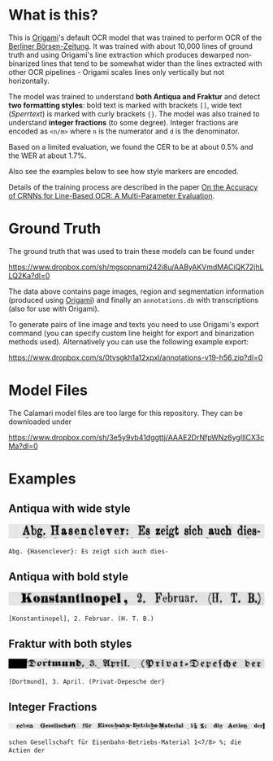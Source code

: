 # What is this?

This is <a href="https://github.com/poke1024/origami">Origami</a>'s default OCR model that was trained to perform OCR of the <a href="http://zefys.staatsbibliothek-berlin.de/list/title/zdb/2436020X/">Berliner Börsen-Zeitung</a>. It was trained with about 10,000 lines of ground truth and using Origami's line extraction which produces dewarped non-binarized lines that tend to be somewhat wider than the lines extracted with other OCR pipelines - Origami scales lines only vertically but not horizontally.

The model was trained to understand **both Antiqua and Fraktur** and detect **two formatting styles**: bold text is marked with brackets `[]`, wide text (*Sperrtext*) is marked with curly brackets `{}`. The model was also trained to understand **integer fractions** (to some degree). Integer fractions are encoded as `<n/m>` where `n` is the numerator and `d` is the denominator.

Based on a limited evaluation, we found the CER to be at about 0.5% and the WER at about 1.7%.

Also see the examples below to see how style markers are encoded.

Details of the training process are described in the paper <a href="https://arxiv.org/abs/2008.02777">On the Accuracy of CRNNs for Line-Based OCR: A Multi-Parameter Evaluation</a>.

# Ground Truth

The ground truth that was used to train these models can be found under

https://www.dropbox.com/sh/mgsopnami242i8u/AAByAKVmdMACiQK72jhLLQ2Ka?dl=0

The data above contains page images, region and segmentation information (produced using <a href="https://github.com/poke1024/origami">Origami</a>) and finally an `annotations.db` with transcriptions (also for use with Origami).

To generate pairs of line image and texts you need to use Origami's export command (you can specify custom line height for export and binarization methods used). Alternatively you can use the following example export:

https://www.dropbox.com/s/0tvsgkh1a12xpxl/annotations-v19-h56.zip?dl=0

# Model Files

The Calamari model files are too large for this repository. They can be downloaded under

https://www.dropbox.com/sh/3e5y9vb41dggttj/AAAE2DrNfpWNz6ygIlICX3cMa?dl=0

# Examples

## Antiqua with wide style

![Example Line](/images/2436020X_1884-05-02_0_206_001.22.0.png)

```
Abg. {Hasenclever}: Es zeigt sich auch dies-
```

## Antiqua with bold style

![Example Line](/images/2436020X_1879-02-03_0_56_001.1.3.png)

```
[Konstantinopel], 2. Februar. (H. T. B.)
```

## Fraktur with both styles

![Example Line](/images/2436020X_1875-04-04_0_155_001.16.9.png)

```
[Dortmund], 3. April. (Privat-Depesche der}
```

## Integer Fractions

![Example Line](/images/2436020X_1872-02-19_0_83_010.25.31.png)

```
schen Gesellschaft für Eisenbahn-Betriebs-Material 1<7/8> %; die Actien der
```
